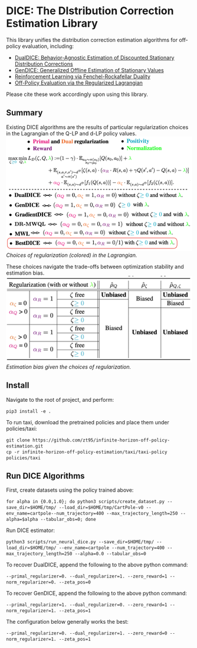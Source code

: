 # DICE: The DIstribution Correction Estimation Library

This library unifies the distribution correction estimation algorithms for off-policy evaluation, including:
* [DualDICE: Behavior-Agnostic Estimation of Discounted Stationary Distribution Corrections](https://arxiv.org/abs/1906.04733)
* [GenDICE: Generalized Offline Estimation of Stationary Values](https://arxiv.org/abs/2002.09072)
* [Reinforcement Learning via Fenchel-Rockafellar Duality](https://arxiv.org/abs/2001.01866)
* [Off-Policy Evaluation via the Regularized Lagrangian](https://arxiv.org/abs/2007.03438)

Please cite these work accordingly upon using this library.

## Summary
Existing DICE algorithms are the results of particular regularization choices in the Lagrangian of the Q-LP and d-LP policy values.
![Regularized Lagrangian](figures/reg_lang.png)*Choices of regularization (colored) in the Lagrangian.*

These choices navigate the trade-offs between optimization stability and estimation bias.
![Estimation bias](figures/est_bias.png)*Estimation bias given the choices of regularization.*

## Install

Navigate to the root of project, and perform:

    pip3 install -e .

To run taxi, download the pretrained policies and place them under policies/taxi:

    git clone https://github.com/zt95/infinite-horizon-off-policy-estimation.git
    cp -r infinite-horizon-off-policy-estimation/taxi/taxi-policy policies/taxi

## Run DICE Algorithms
First, create datasets using the policy trained above:

    for alpha in {0.0,1.0}; do python3 scripts/create_dataset.py --save_dir=$HOME/tmp/ --load_dir=$HOME/tmp/CartPole-v0 --env_name=cartpole--num_trajectory=400 --max_trajectory_length=250 --alpha=$alpha --tabular_obs=0; done

Run DICE estimator:

    python3 scripts/run_neural_dice.py --save_dir=$HOME/tmp/ --load_dir=$HOME/tmp/ --env_name=cartpole --num_trajectory=400 --max_trajectory_length=250 --alpha=0.0 --tabular_obs=0

To recover DualDICE, append the following to the above python command:

    --primal_regularizer=0. --dual_regularizer=1. --zero_reward=1 --norm_regularizer=0. --zeta_pos=0

To recover GenDICE, append the following to the above python command:

    --primal_regularizer=1. --dual_regularizer=0. --zero_reward=1 --norm_regularizer=1. --zeta_pos=1

The configuration below generally works the best:

    --primal_regularizer=0. --dual_regularizer=1. --zero_reward=0 --norm_regularizer=1. --zeta_pos=1
